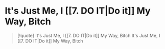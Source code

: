 # It's Just Me, I [[7. DO IT|Do it]] My Way, Bitch

> [!quote] It's Just Me, I [[7. DO IT|Do it]] My Way, Bitch
> It's Just Me, I [[7. DO IT|Do it]] My Way, Bitch
